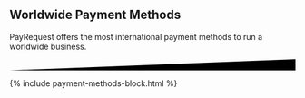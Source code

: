 <section class="section section-lg section-shaped">
		<!-- Background circles -->
		<div class="shape shape-style-self shape-primary">
			<span class="span-150"></span>
			<span class="span-50"></span>
			<span class="span-50"></span>
			<span class="span-75"></span>
			<span class="span-100"></span>
			<span class="span-75"></span>
			<span class="span-50"></span>
			<span class="span-100"></span>
			<span class="span-50"></span>
			<span class="span-100"></span>
		</div>
		<div class="container shape-container d-flex align-items-center">
<div class="col px-0">
<div class="row align-items-center justify-content-center">
<div class="col-lg-7 text-center">
<div class="icon icon-shape bg-gradient-white shadow rounded-circle mb-3"><i class="fa fa-credit-card  text-info"></i></div>
<h1 class="text-white">Worldwide Payment Methods
</h1>
<p class="lead text-white">PayRequest offers the most international payment methods to run a worldwide business.</p>		
</div>
</div>
</div>
</div>
<!-- SVG separator -->
<div class="separator separator-bottom separator-skew zindex-100">
			<svg x="0" y="0" viewBox="0 0 2560 100" preserveAspectRatio="none" version="1.1" xmlns="http://www.w3.org/2000/svg">
				<polygon class="fill-white" points="2560 0 2560 100 0 100"></polygon>
			</svg>
		</div>
</section>


{% include payment-methods-block.html %}
